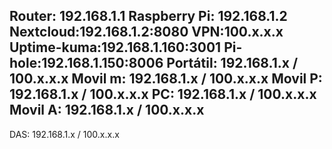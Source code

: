 Router: 192.168.1.1
   Raspberry Pi: 192.168.1.2
	Nextcloud:192.168.1.2:8080
	VPN:100.x.x.x
	Uptime-kuma:192.168.1.160:3001
	Pi-hole:192.168.1.150:8006
Portátil: 192.168.1.x / 100.x.x.x
Movil m: 192.168.1.x / 100.x.x.x
Movil P: 192.168.1.x / 100.x.x.x
PC: 192.168.1.x / 100.x.x.x
Movil A: 192.168.1.x / 100.x.x.x
-------------------------------

DAS: 192.168.1.x / 100.x.x.x
